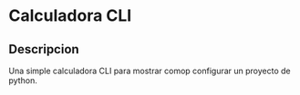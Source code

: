 # Calculadora CLI 

## Descripcion
Una simple calculadora CLI para mostrar comop configurar un proyecto de python.